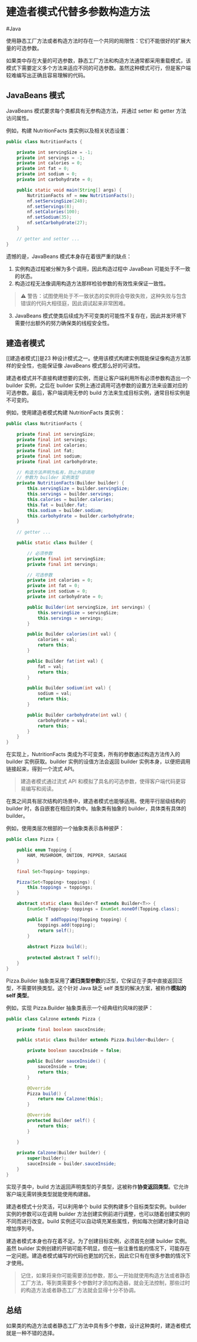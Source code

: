 # 建造者模式代替多参数构造方法
#Java

使用静态工厂方法或者构造方法时存在一个共同的局限性：它们不能很好的扩展大量的可选参数。

如果类中存在大量的可选参数，静态工厂方法和构造方法通常都采用重载模式，该模式下需要定义多个方法来适应不同的可选参数。虽然这种模式可行，但是客户端较难编写出正确且容易理解的代码。

## JavaBeans 模式

JavaBeans 模式要求每个类都具有无参构造方法，并通过 setter 和 getter 方法访问属性。

例如，构建 NutritionFacts 类实例以及相关状态设置：

```java
public class NutritionFacts {

    private int servingSize = -1;
    private int servings = -1;
    private int calories = 0;
    private int fat = 0;
    private int sodium = 0;
    private int carbohydrate = 0;

    public static void main(String[] args) {
        NutritionFacts nf = new NutritionFacts();
        nf.setServingSize(240);
        nf.setServings(8);
        nf.setCalories(100);
        nf.setSodium(35);
        nf.setCarbohydrate(27);
    }

    // getter and setter ...
}
```

遗憾的是，JavaBeans 模式本身存在着很严重的缺点：
1. 实例构造过程被分解为多个调用，因此构造过程中 JavaBean 可能处于不一致的状态。
2. 构造过程无法像调用构造方法那样检验参数的有效性来保证一致性。
> ⚠️ 警告：试图使用处于不一致状态的实例将会导致失败，这种失败与包含错误的代码大相径庭，因此调试起来非常困难。
3. JavaBeans 模式使类后续成为不可变类的可能性不复存在，因此并发环境下需要付出额外的努力确保类的线程安全性。

## 建造者模式

[[建造者模式]]是23 种设计模式之一。使用该模式构建实例既能保证像构造方法那样的安全性，也能保证像 JavaBeans 模式那么好的可读性。

建造者模式并不直接构建想要的实例，而是让客户端利用所有必须参数构造出一个 builder 实例，之后在 builder 实例上通过调用可选参数的设置方法来设置对应的可选参数。最后，客户端调用无参的 build 方法来生成目标实例，通常目标实例是不可变的。

例如，使用建造者模式构建 NutritionFacts 类实例：

```java
public class NutritionFacts {

    private final int servingSize;
    private final int servings;
    private final int calories;
    private final int fat;
    private final int sodium;
    private final int carbohydrate;

	// 构造方法声明为私有，防止外部调用
	// 参数为 builder 实例类型
    private NutritionFacts(Builder builder) {
        this.servingSize = builder.servingSize;
        this.servings = builder.servings;
        this.calories = builder.calories;
        this.fat = builder.fat;
        this.sodium = builder.sodium;
        this.carbohydrate = builder.carbohydrate;
    }
    
    // getter ...

    public static class Builder {

        // 必须参数
        private final int servingSize;
        private final int servings;

        // 可选参数
        private int calories = 0;
        private int fat = 0;
        private int sodium = 0;
        private int carbohydrate = 0;

        public Builder(int servingSize, int servings) {
            this.servingSize = servingSize;
            this.servings = servings;
        }

        public Builder calories(int val) {
            calories = val;
            return this;
        }

        public Builder fat(int val) {
            fat = val;
            return this;
        }

        public Builder sodium(int val) {
            sodium = val;
            return this;
        }

        public Builder carbohydrate(int val) {
            carbohydrate = val;
            return this;
        }
    }
}
```

在实现上，NutritionFacts 类成为不可变类，所有的参数通过构造方法传入的 builder 实例获取。builder 实例的设值方法会返回 builder 实例本身，以便把调用链接起来，得到一个流式 API。

> 建造者模式通过流式 API 和模拟了具名的可选参数，使得客户端代码更容易编写和阅读。

在类之间具有层次结构的场景中，建造者模式也能够适用。使用平行层级结构的 builder 时，各自嵌套在相应的类中。抽象类有抽象的 builder，具体类有具体的 builder。

例如，使用类层次根部的一个抽象类表示各种披萨：

```java
public class Pizza {

    public enum Topping {
        HAM, MUSHROOM, ONTION, PEPPER, SAUSAGE
    }

    final Set<Topping> toppings;

    Pizza(Set<Topping> toppings) {
        this.toppings = toppings;
    }

    abstract static class Builder<T extends Builder<T>> {
        EnumSet<Topping> toppings = EnumSet.noneOf(Topping.class);

        public T addTopping(Topping topping) {
            toppings.add(topping);
            return self();
        }
        
        abstract Pizza build();
        
        protected abstract T self();
    }
}
```

Pizza.Builder 抽象类采用了**递归类型参数**的泛型，它保证在子类中直接返回泛型，不需要转换类型。这个针对 Java 缺乏 self 类型的解决方案，被称作**模拟的 self 类型**。

例如，实现 Pizza.Builder 抽象类表示一个经典纽约风味的披萨：

```java
public class Calzone extends Pizza {

    private final boolean sauceInside;

    public static class Builder extends Pizza.Builder<Builder> {

        private boolean sauceInside = false;

        public Builder sauceInside() {
            sauceInside = true;
            return this;
        }

        @Override
        Pizza build() {
            return new Calzone(this);
        }

        @Override
        protected Builder self() {
            return this;
        }

    }
    
    private Calzone(Builder builder) {
        super(builder);
        sauceInside = builder.sauceInside;
    }
}
```

实现子类中，build 方法返回声明类型的子类型，这被称作**协变返回类型**。它允许客户端无需转换类型就能使用构建器。

建造者模式十分灵活，可以利用单个 build 实例构建多个目标类型实例。builder 实例的参数可以在调用 builder 方法创建实例前进行调整，也可以随着创建实例的不同而进行改变。build 实例还可以自动填充某些属性，例如每次创建对象时自动增加序列号。

建造者模式本身也存在着不足。为了创建目标实例，必须首先创建 builder 实例。虽然 builder 实例创建的开销可能不明显，但在一些注重性能的情况下，可能存在一定问题。建造者模式编写的代码也更加的冗长，因此它只有在很多参数的情况下才使用。

> 记住，如果将来你可能需要添加参数，那么一开始就使用构造方法或者静态工厂方法，等到类需要多个参数时才添加构造器，就会无法控制，那些过时的构造方法或者静态工厂方法就会显得十分不协调。

## 总结

如果类的构造方法或者静态工厂方法中具有多个参数，设计这种类时，建造者模式就是一种不错的选择。